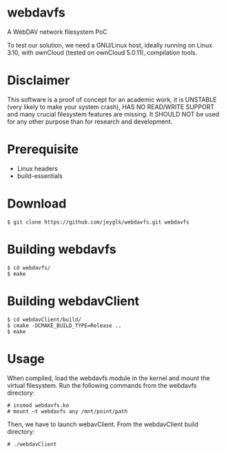 webdavfs
========

A WebDAV network filesystem PoC


To test our solution, we need a GNU/Linux host, ideally running on Linux 3.10, with ownCloud (tested on ownCloud 5.0.11), compilation tools.


Disclaimer
==========

This software is a proof of concept for an academic work, it is UNSTABLE (very likely to make your system crash), HAS NO READ/WRITE SUPPORT and many crucial filesystem features are missing. It SHOULD NOT be used for any other purpose than for research and development.


Prerequisite
============

- Linux headers
- build-essentials


Download
========

    $ git clone https://github.com/jeyglk/webdavfs.git webdavfs


Building webdavfs
=================

    $ cd webdavfs/
    $ make


Building webdavClient
=====================

    $ cd webdavClient/build/
    $ cmake -DCMAKE_BUILD_TYPE=Release ..
    $ make


Usage
======

When compiled, load the webdavfs module in the kernel and mount the virtual filesystem. Run the following commands from the webdavfs directory:

    # insmod webdavfs.ko
    # mount –t webdavfs any /mnt/point/path


Then, we have to launch webavClient. From the webdavClient build directory:

    # ./webdavClient
